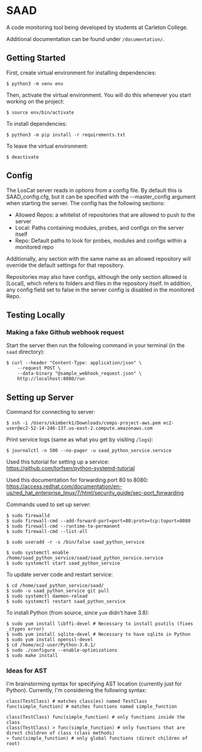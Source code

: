# SAAD

A code monitoring tool being developed by students at Carleton College.

Additional documentation can be found under `/documentation/`.

## Getting Started

First, create virtual environment for installing dependencies:
```
$ python3 -m venv env
```

Then, activate the virtual environment. You will do this whenever you start working on the project:
```
$ source env/bin/activate
```

To install dependencies:
```
$ python3 -m pip install -r requirements.txt
```

To leave the virtual environment:
```
$ deactivate
```

## Config

The LosCat server reads in options from a config file. By default this is SAAD\_config.cfg, but it can be specified with the --master\_config argument when starting the server. The config has the following sections:
* Allowed Repos: a whitelist of repositories that are allowed to push to the server
* Local: Paths containing modules, probes, and configs on the server itself
* Repo: Default paths to look for probes, modules and configs within a monitored repo

Additionally, any section with the same name as an allowed repository will override the default settings for that repository.

Repositories may also have configs, although the only section allowed is [Local], which refers to folders and files in the repository itself. In addition, any config field set to false in the server config is disabled in the monitored Repo.

## Testing Locally

### Making a fake Github webhook request

Start the server then run the following command in your terminal (in the `saad` directory):
```
$ curl --header "Content-Type: application/json" \
    --request POST \
    --data-binary "@sample_webhook_request.json" \
    http://localhost:8080/run
```

## Setting up Server

Command for connecting to server:
```
$ ssh -i /Users/skimberk1/Downloads/comps-project-aws.pem ec2-user@ec2-52-14-246-137.us-east-2.compute.amazonaws.com
```

Print service logs (same as what you get by visiting `/logs`):
```
$ journalctl -n 500 --no-pager -u saad_python_service.service
```

Used this tutorial for setting up a service:
<https://github.com/torfsen/python-systemd-tutorial>

Used this documentation for forwarding port 80 to 8080:
<https://access.redhat.com/documentation/en-us/red_hat_enterprise_linux/7/html/security_guide/sec-port_forwarding>

Commands used to set up server:
```
$ sudo firewalld
$ sudo firewall-cmd --add-forward-port=port=80:proto=tcp:toport=8080
$ sudo firewall-cmd --runtime-to-permanent
$ sudo firewall-cmd --list-all

$ sudo useradd -r -s /bin/false saad_python_service

$ sudo systemctl enable /home/saad_python_service/saad/saad_python_service.service
$ sudo systemctl start saad_python_service
```

To update server code and restart service:
```
$ cd /home/saad_python_service/saad/
$ sudo -u saad_python_service git pull
$ sudo systemctl daemon-reload
$ sudo systemctl restart saad_python_service
```

To install Python (from source, since `yum` didn't have 3.8):
```
$ sudo yum install libffi-devel # Necessary to install psutils (fixes _ctypes error)
$ sudo yum install sqlite-devel # Necessary to have sqlite in Python
$ sudo yum install openssl-devel
$ cd /home/ec2-user/Python-3.8.1/
$ sudo ./configure --enable-optimizations
$ sudo make install
```

### Ideas for AST

I'm brainstorming syntax for specifying AST location (currently just for Python). Currently, I'm considering the following syntax:
```
class(TestClass) # matches class(es) named TestClass
func(simple_function) # matches functions named simple_function

class(TestClass) func(simple_function) # only functions inside the class
class(TestClass) > func(simple_function) # only functions that are direct children of class (class methods)
> func(simple_function) # only global functions (direct children of root)
```
